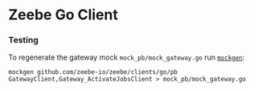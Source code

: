 # Zeebe Go Client


### Testing

To regenerate the gateway mock `mock_pb/mock_gateway.go` run [`mockgen`](https://github.com/golang/mock#installation):

```
mockgen github.com/zeebe-io/zeebe/clients/go/pb GatewayClient,Gateway_ActivateJobsClient > mock_pb/mock_gateway.go
```
